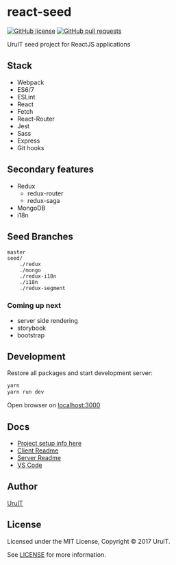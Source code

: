 # react-seed

[![GitHub license](https://img.shields.io/badge/license-MIT-blue.svg)](https://raw.githubusercontent.com/UruIT/react-seed/develop/LICENSE)
[![GitHub pull requests](https://img.shields.io/github/issues-pr/UruIT/react-seed.svg)](https://github.com/UruIT/react-seed/pulls)

UruIT seed project for ReactJS applications


## Stack

* Webpack
* ES6/7
* ESLint
* React
* Fetch
* React-Router
* Jest
* Sass
* Express
* Git hooks


## Secondary features

* Redux
    * redux-router
    * redux-saga
* MongoDB
* i18n


## Seed Branches

```
master
seed/
    ./redux
    ./mongo
    ./redux-i18n
    ./i18n
    ./redux-segment
```

### Coming up next

* server side rendering
* storybook
* bootstrap

## Development

Restore all packages and start development server:

```bash
yarn
yarn run dev
```

Open browser on [localhost:3000](http://localhost:3000/)


## Docs

* [Project setup info here](docs/setup.md)
* [Client Readme](client/README.md)
* [Server Readme](server/README.md)
* [VS Code](docs/vscode.md)

## Author

[UruIT](https://twitter.com/UruIT)

## License

Licensed under the MIT License, Copyright © 2017 UruIT.

See [LICENSE](./LICENSE) for more information.
